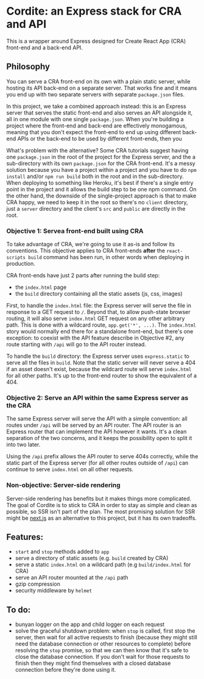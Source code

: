 # Cordite: an Express stack for CRA and API

This is a wrapper around Express designed for Create React App (CRA) front-end and a back-end API.

## Philosophy

You can serve a CRA front-end on its own with a plain static server, while hosting its API back-end on a separate server. That works fine and it means you end up with two separate servers with separate `package.json` files.

In this project, we take a combined approach instead: this is an Express server that serves the static front-end and also serves an API alongside it, all in one module with one single `package.json`. When you're building a project where the front-end and back-end are effectively monogamous, meaning that you don't expect the front-end to end up using different back-end APIs or the back-end to be used by different front-ends, then you

What's problem with the alternative? Some CRA tutorials suggest having one `package.json` in the root of the project for the Express server, and the a sub-directory with its own `package.json` for the CRA front-end. It's a messy solution because you have a project within a project and you have to do `npm install` and/or `npm run build` both in the root and in the sub-directory. When deploying to something like Heroku, it's best if there's a single entry point in the project and it allows the build step to be one npm command. On the other hand, the downside of the single-project approach is that to make CRA happy, we need to keep it in the root so there's no `client` directory, just a `server` directory and the client's `src` and `public` are directly in the root.

### Objective 1: Servea front-end built using CRA

To take advantage of CRA, we're going to use it as-is and follow its conventions. This objective applies to CRA front-ends **after** the `react-scripts build` command has been run, in other words when deploying in production.

CRA front-ends have just 2 parts after running the build step:

- the `index.html` page
- the `build` directory containing all the static assets (js, css, images)

First, to handle the `index.html` file: the Express server will serve the file in response to a GET request to `/`. Beyond that, to allow push-state browser routing, it will also serve `index.html` GET request on any other arbitrary path. This is done with a wildcard route, `app.get('*', ...)`. The `index.html` story would normally end there for a standalone front-end, but there's one exception: to coexist with the API feature describe in Objective #2, any route starting with `/api` will go to the API router instead.

To handle the `build` directory: the Express server uses `express.static` to serve all the files in `build`. Note that the static server will never serve a 404 if an asset doesn't exist, because the wildcard route will serve `index.html` for all other paths. It's up to the front-end router to show the equivalent of a 404.

### Objective 2: Serve an API within the same Express server as the CRA

The same Express server will serve the API with a simple convention: all routes under `/api` will be served by an API router. The API router is an Express router that can implement the API however it wants. It's a clean separation of the two concerns, and it keeps the possibility open to split it into two later.

Using the `/api` prefix allows the API router to serve 404s correctly, while the static part of the Express server (for all other routes outside of `/api`) can continue to serve `index.html` on all other requests.

### Non-objective: Server-side rendering

Server-side rendering has benefits but it makes things more complicated. The goal of Cordite is to stick to CRA in order to stay as simple and clean as possible, so SSR isn't part of the plan. The most promising solution for SSR might be [next.js](https://github.com/zeit/next.js/) as an alternative to this project, but it has its own tradeoffs.

## Features:

- `start` and `stop` methods added to `app`
- serve a directory of static assets (e.g. `build` created by CRA)
- serve a static `index.html` on a wildcard path (e.g `build/index.html` for CRA)
- serve an API router mounted at the `/api` path
- gzip compression
- security middleware by `helmet`

## To do:

- bunyan logger on the app and child logger on each request
- solve the graceful shutdown problem: when `stop` is called, first stop the server, then wait for all active requests to finish (because they might still need the database connection or other resources to complete) before resolving the `stop` promise, so that we can then know that it's safe to close the database connection. If you don't wait for those requests to finish then they might find themselves with a closed database connection before they're done using it.
